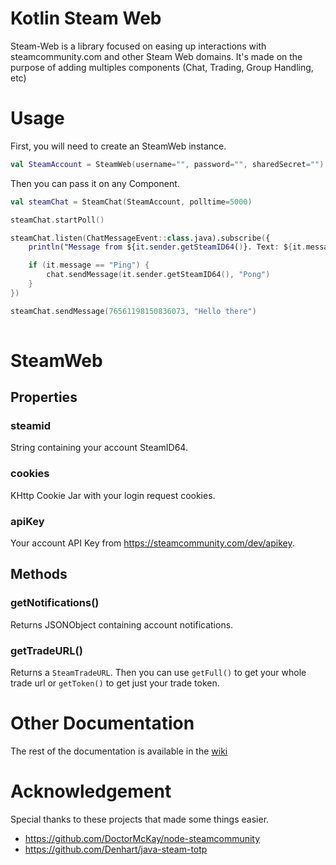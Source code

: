 # Kotlin Steam Web
Steam-Web is a library focused on easing up interactions with steamcommunity.com and other Steam Web domains. It's made on the purpose of adding multiples components (Chat, Trading, Group Handling, etc)

# Usage

First, you will need to create an SteamWeb instance.

```kotlin
val SteamAccount = SteamWeb(username="", password="", sharedSecret="")
```

Then you can pass it on any Component.

```kotlin
val steamChat = SteamChat(SteamAccount, polltime=5000)

steamChat.startPoll()

steamChat.listen(ChatMessageEvent::class.java).subscribe({
    println("Message from ${it.sender.getSteamID64()}. Text: ${it.message}")

    if (it.message == "Ping") {
        chat.sendMessage(it.sender.getSteamID64(), "Pong")
    }
})

steamChat.sendMessage(76561198150836073, "Hello there")
    
```

# SteamWeb


## Properties


### steamid

String containing your account SteamID64.


### cookies

KHttp Cookie Jar with your login request cookies.


### apiKey

Your account API Key from https://steamcommunity.com/dev/apikey.


## Methods


### getNotifications()

Returns JSONObject containing account notifications.


### getTradeURL()

Returns a `SteamTradeURL`. Then you can use `getFull()` to get your whole trade url or `getToken()` to get just your trade token.



# Other Documentation

The rest of the documentation is available in the [wiki](https://github.com/SunriseM/kotlin-steam-web/wiki) 


# Acknowledgement

Special thanks to these projects that made some things easier.

* https://github.com/DoctorMcKay/node-steamcommunity
* https://github.com/Denhart/java-steam-totp







